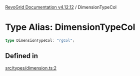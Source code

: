 [RevoGrid Documentation v4.12.12](README.md) / DimensionTypeCol

# Type Alias: DimensionTypeCol

```ts
type DimensionTypeCol: "rgCol";
```

## Defined in

[src/types/dimension.ts:2](https://github.com/revolist/revogrid/blob/ecd92bead8bd3117a71a9fcab227f9b0f91c2edf/src/types/dimension.ts#L2)
